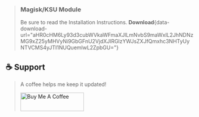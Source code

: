 > ### Magisk/KSU Module
> Be sure to read the Installation Instructions.
> **Download**{data-download-url="aHR0cHM6Ly93d3cubWVkaWFmaXJlLmNvbS9maWxlL2JhNDNzMG9xZ25yMHVyNi9GbGFnU2VjdXJlRGlzYWJsZXJfQmxhc3NHTyUyNTVCMS4yJTI1NUQuemlwL2ZpbGU="}

## ☕ Support
> A coffee helps me keep it updated!
> 
> <a href="https://www.buymeacoffee.com/BlassGO" target="_blank"><img src="https://cdn.buymeacoffee.com/buttons/v2/default-yellow.png" alt="Buy Me A Coffee" style="height: 50px !important;width: 170px !important;" ></a>
